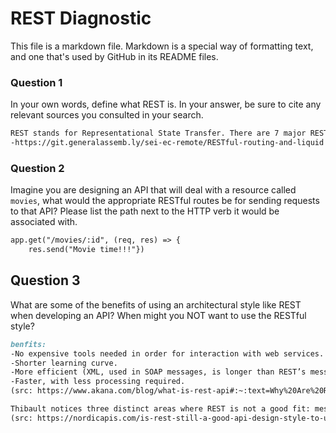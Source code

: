 # REST Diagnostic

This file is a markdown file. Markdown is a special way of formatting text, and one that's used by GitHub in its README files.

### Question 1

In your own words, define what REST is. In your answer, be sure to cite any
relevant sources you consulted in your search.

```md
REST stands for Representational State Transfer. There are 7 major REST routes which are ways data can be accessed and changed over the network.
-https://git.generalassemb.ly/sei-ec-remote/RESTful-routing-and-liquid
```

### Question 2

Imagine you are designing an API that will deal with a resource called
`movies`, what would the appropriate RESTful routes be for sending requests to
that API? Please list the path next to the HTTP verb it would be associated
with.

```md
app.get("/movies/:id", (req, res) => {    
    res.send("Movie time!!!"})
```

## Question 3

What are some of the benefits of using an architectural style like REST when
developing an API? When might you NOT want to use the RESTful style?

```md
benfits:
-No expensive tools needed in order for interaction with web services.
-Shorter learning curve.
-More efficient (XML, used in SOAP messages, is longer than REST’s message formats).
-Faster, with less processing required.
(src: https://www.akana.com/blog/what-is-rest-api#:~:text=Why%20Are%20REST%20APIs%20Popular%3F,-REST%20APIs%20are%20popular%20because)

Thibault notices three distinct areas where REST is not a good fit: messaging, internal microservices, and performance with GraphQL and gRPC.
(src: https://nordicapis.com/is-rest-still-a-good-api-design-style-to-use/)
```